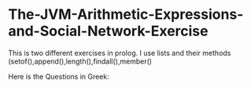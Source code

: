 # The-JVM-Arithmetic-Expressions-and-Social-Network-Exercise
This is two different exercises in prolog. I use lists and their methods (setof(),append(),length(),findall(),member()

Here is the Questions in Greek:



